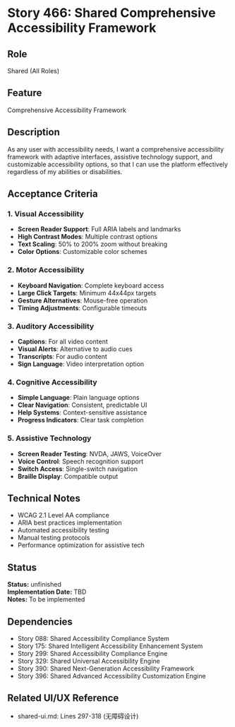 # Story 466: Shared Comprehensive Accessibility Framework

## Role
Shared (All Roles)

## Feature
Comprehensive Accessibility Framework

## Description
As any user with accessibility needs, I want a comprehensive accessibility framework with adaptive interfaces, assistive technology support, and customizable accessibility options, so that I can use the platform effectively regardless of my abilities or disabilities.

## Acceptance Criteria

### 1. Visual Accessibility
- **Screen Reader Support**: Full ARIA labels and landmarks
- **High Contrast Modes**: Multiple contrast options
- **Text Scaling**: 50% to 200% zoom without breaking
- **Color Options**: Customizable color schemes

### 2. Motor Accessibility
- **Keyboard Navigation**: Complete keyboard access
- **Large Click Targets**: Minimum 44x44px targets
- **Gesture Alternatives**: Mouse-free operation
- **Timing Adjustments**: Configurable timeouts

### 3. Auditory Accessibility
- **Captions**: For all video content
- **Visual Alerts**: Alternative to audio cues
- **Transcripts**: For audio content
- **Sign Language**: Video interpretation option

### 4. Cognitive Accessibility
- **Simple Language**: Plain language options
- **Clear Navigation**: Consistent, predictable UI
- **Help Systems**: Context-sensitive assistance
- **Progress Indicators**: Clear task completion

### 5. Assistive Technology
- **Screen Reader Testing**: NVDA, JAWS, VoiceOver
- **Voice Control**: Speech recognition support
- **Switch Access**: Single-switch navigation
- **Braille Display**: Compatible output

## Technical Notes
- WCAG 2.1 Level AA compliance
- ARIA best practices implementation
- Automated accessibility testing
- Manual testing protocols
- Performance optimization for assistive tech


## Status
**Status:** unfinished  
**Implementation Date:** TBD  
**Notes:** To be implemented
## Dependencies
- Story 088: Shared Accessibility Compliance System
- Story 175: Shared Intelligent Accessibility Enhancement System
- Story 299: Shared Accessibility Compliance Engine
- Story 329: Shared Universal Accessibility Engine
- Story 390: Shared Next-Generation Accessibility Framework
- Story 396: Shared Advanced Accessibility Customization Engine

## Related UI/UX Reference
- shared-ui.md: Lines 297-318 (无障碍设计)
